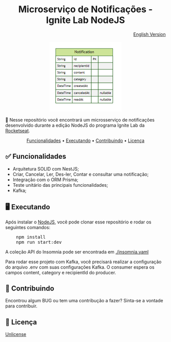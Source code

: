 <h1 align="center">Microserviço de Notificações - Ignite Lab NodeJS</h1>

<div align="right">
    <a href="./readme.md" target="_blank" />English Version</a>
</div>
<br />

<div align="center">
    <img alt="Diagrama Entidade-Relacionamento" title="Diagrama Entidade-Relacionamento" src="./prisma/ERD.png" />
</div>

<p>🚀 Nesse repositório você encontrará um microsserviço de notificações desenvolvido durante a edição NodeJS do programa Ignite Lab da <a href="https://www.rocketseat.com.br/" target="_blank">Rocketseat</a>.</p>

<p align="center">
 <a href="#status">Funcionalidades</a> • 
 <a href="#running">Executando</a> • 
 <a href="#contributing">Contribuindo</a> • 
 <a href="#license">Licença</a>
</p>

<h2 id="status"> ✅ Funcionalidades</h2>
<ul>
    <li>Arquitetura SOLID com NestJS;</li>
    <li>Criar, Cancelar, Ler, Des-ler, Contar e consultar uma notificação;</li>
    <li>Integração com o ORM Prisma;</li>
    <li>Teste unitário das principais funcionalidades;</li>
    <li>Kafka;</li>
</ul>

<h2 id="running"> 🖥 Executando</h2>
Após instalar o <a href="https://nodejs.org/en/" target="_blank">NodeJS</a>, você pode clonar esse repositório e rodar os seguintes comandos:
<br />
<pre>
    npm install
    npm run start:dev
</pre>

A coleção API do Insomnia pode ser encontrada em <a href="./insomnia.yaml">./insomnia.yaml</a>

Para rodar esse projeto com Kafka, você precisará realizar a configuração do arquivo .env com suas configurações Kafka. O consumer espera os campos content, category e recipientId do producer.

<h2 id="contributing">🤝 Contribuindo</h2>
<p>Encontrou algum BUG ou tem uma contribução a fazer? Sinta-se a vontade para contribuir.</p>

<h2 id="licence">📘 Licença</h2>
<a href="https://choosealicense.com/licenses/unlicense/" target="_blank" />Unlicense</a>


